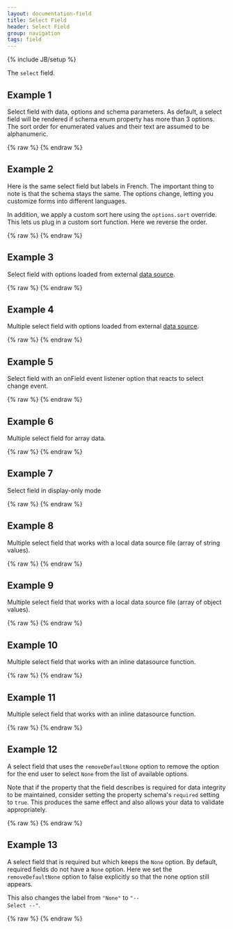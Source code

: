 ```yaml
---
layout: documentation-field
title: Select Field
header: Select Field
group: navigation
tags: field
---
```

{% include JB/setup %}

The ```select``` field.

<!-- INCLUDE_API_DOCS: select -->


## Example 1
Select field with data, options and schema parameters. As default, a select field will be rendered if schema enum property has more than 3 options.
The sort order for enumerated values and their text are assumed to be alphanumeric.
<div id="field1"> </div>
{% raw %}
<script type="text/javascript" id="field1-script">
$("#field1").alpaca({
    "data": "coffee",
    "schema": {
        "enum": ["vanilla", "chocolate", "coffee", "strawberry", "mint"]
    },    
    "options": {
        "label": "Ice cream",
        "helper": "What flavor of ice cream do you prefer?"
    }
});
</script>
{% endraw %}


## Example 2
Here is the same select field but labels in French.  The important thing to note is that the schema stays the same.
The options change, letting you customize forms into different languages.

In addition, we apply a custom sort here using the <code>options.sort</code> override.  This lets us plug in a custom sort function.
Here we reverse the order.
<div id="field2"> </div>
{% raw %}
<script type="text/javascript" id="field2-script">
$("#field2").alpaca({
    "data": "coffee",
    "schema": {
        "enum": ["vanilla", "chocolate", "coffee", "strawberry", "mint"]
    },
    "options": {
        "label": "Crème Glacée",
        "helper": "Quelle saveur de crème glacée préférez-vous?",
        "optionLabels": ["Vanille", "Chocolat", "Café", "Fraise", "Comme"],
        "sort": function(a, b) {
        
            if (a.text > b.text) {
                return -1;
            }
            else if (a.text < b.text) {
                return 1;
            }
            return 0;            
        }
    }    
});
</script>
{% endraw %}


## Example 3
Select field with options loaded from external <a href="/data/icecream-list.json" target="_datasource">data source</a>.
<div id="field3"> </div>
{% raw %}
<script type="text/javascript" id="field3-script">
$("#field3").alpaca({
    "options": {
        "label": "Ice cream",
        "helper": "Guess my favorite ice cream?",
        "type": "select",
        "dataSource": "/data/icecream-list.json"
    }
});
</script>
{% endraw %}


## Example 4
Multiple select field with options loaded from external <a href="/data/icecream-list.json" target="_datasource">data source</a>.
<div id="field4"> </div>
{% raw %}
<script type="text/javascript" id="field4-script">
$("#field4").alpaca({
    "data": ["Vanilla", "Chocolate"],
    "options": {
        "label": "Ice cream",
        "helper": "Guess my favorite ice cream?",
        "type": "select",
        "multiple": true,
        "size": 3,
        "dataSource": "/data/icecream-list.json"
    }
});
</script>
{% endraw %}


## Example 5
Select field with an onField event listener option that reacts to select change event.
<div id="field5"> </div>
{% raw %}
<script type="text/javascript" id="field5-script">
$("#field5").alpaca({
    "data": "Coffee",
    "options": {
        "label": "Ice cream",
        "helper": "Guess my favorite ice cream?",
        "optionLabels": ["Vanilla Flavor", "Chocolate Flavor", "Coffee Flavor"],
        "onFieldChange" : function(e) {
            alert("You picked: " + this.getValue());
        }
    },
    "schema": {
        "enum": ["Vanilla", "Chocolate", "Coffee", "Strawberry", "Mint"]
    }
});
</script>
{% endraw %}


## Example 6
Multiple select field for array data.
<div id="field6"> </div>
{% raw %}
<script type="text/javascript" id="field6-script">
$("#field6").alpaca({
    "data": ["Vanilla", "Chocolate"],
    "schema" : {
        "type": "array",
        "items": {
            "title": "Ice Cream",
            "type": "string",
            "enum" : ["Vanilla", "Chocolate", "Strawberry", "Mint"],
            "minItems": 2,
            "maxItems": 3
        }
    },
    "options": {
        "label": "Ice cream",
        "helper": "Guess my favorite ice cream?",
        "type": "select",
        "size": 5
    }
});
</script>
{% endraw %}


## Example 7
Select field in display-only mode
<div id="field7"> </div>
{% raw %}
<script type="text/javascript" id="field7-script">
$("#field7").alpaca({
    "data": "Coffee",
    "options": {
        "label": "Ice cream",
        "helper": "Guess my favorite ice cream?"
    },
    "schema": {
        "enum": ["Vanilla", "Chocolate", "Coffee", "Strawberry", "Mint"]
    },
    "view": "bootstrap-display"
});
</script>
{% endraw %}


## Example 8
Multiple select field that works with a local data source file (array of string values).
<div id="field8"> </div>
{% raw %}
<script type="text/javascript" id="field8-script">
$("#field8").alpaca({
    "options": {
        "label": "Select your favorite flavor of ice cream",
        "type": "select",
        "multiple": true,
        "size": 3,
        "dataSource": "/data/icecream-list.json"
    }
});
</script>
{% endraw %}


## Example 9
Multiple select field that works with a local data source file (array of object values).
<div id="field9"> </div>
{% raw %}
<script type="text/javascript" id="field9-script">
$("#field9").alpaca({
    "options": {
        "label": "Select your favorite flavor of ice cream",
        "type": "select",
        "multiple": true,
        "size": 3,
        "dataSource": "/data/icecream-list-array.json"
    }
});
</script>
{% endraw %}


## Example 10
Multiple select field that works with an inline datasource function.
<div id="field10"> </div>
{% raw %}
<script type="text/javascript" id="field10-script">
$("#field10").alpaca({
    "options": {
        "dataSource": function(callback) {
            callback([{
                "value": "vanilla",
                "text": "Vanilla"
            }, {
                "value": "chocolate",
                "text": "Chocolate"
            }, {
                "value": "coffee",
                "text": "Coffee"
            }, {
                "value": "strawberry",
                "text": "Strawberry"
            }, {
                "value": "mint",
                "text": "Mint"
            }]);
        },
        "label": "Select your favorite flavor of ice cream",
        "type": "select",
        "multiple": true,
        "size": 3
    }
});
</script>
{% endraw %}


## Example 11
Multiple select field that works with an inline datasource function.
<div id="field11"> </div>
{% raw %}
<script type="text/javascript" id="field11-script">
$("#field11").alpaca({
    "options": {
        "dataSource": function(callback) {
            callback(["vanilla", "chocolate", "coffee", "strawberry", "mint"]);
        },
        "label": "Select your favorite flavor of ice cream",
        "type": "select",
        "multiple": true,
        "size": 3
    }
});
</script>
{% endraw %}


## Example 12
A select field that uses the <code>removeDefaultNone</code> option to remove the option for the end user to select <code>None</code>
from the list of available options.

Note that if the property that the field describes is required for data integrity to be maintained,
consider setting the property schema's <code>required</code> setting to <code>true</code>.
This produces the same effect and also allows your data to validate appropriately.

<div id="field12"> </div>
{% raw %}
<script type="text/javascript" id="field12-script">
$("#field12").alpaca({
    "data": "Jimi Hendrix",
    "schema": {
        "enum": [
            "Jimi Hendrix",
            "Mark Knopfler",
            "Joe Satriani",
            "Eddie Van Halen",
            "Orianthi"
        ]
    },
    "options": {
        "type": "select",
        "label": "Who is your favorite guitarist?",
        "removeDefaultNone": true
    }
});
</script>
{% endraw %}

## Example 13
A select field that is required but which keeps the <code>None</code> option.  By default, required fields do not
have a <code>None</code> option.  Here we set the <code>removeDefaultNone</code> option to false explicitly so that
the none option still appears.

This also changes the label from <code>"None"</code> to <code>"-- Select --"</code>.

<div id="field13"> </div>
{% raw %}
<script type="text/javascript" id="field13-script">
$("#field13").alpaca({
    "schema": {
        "enum": [
            "Jimi Hendrix",
            "Mark Knopfler",
            "Joe Satriani",
            "Eddie Van Halen",
            "Orianthi"
        ],
        "required": true
    },
    "options": {
        "type": "select",
        "label": "Who is your favorite guitarist?",
        "noneLabel": "-- Select --",
        "removeDefaultNone": false
    }
});
</script>
{% endraw %}